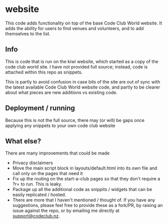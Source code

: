 # website

This code adds functionality on top of the base Code Club World website. It adds the ability for users to find venues and volunteers, and to add themselves to the list.

## Info

This is code that is run on the kiwi website, which started as a copy of the code club world site. I have not provided full source; instead, code is attached within this repo as snippets.

This is partly to avoid confusion in case bits of the site are out of sync with the latest available Code Club World website code, and partly to be clearer about what pieces are new additions vs existing code.

## Deployment / running

Because this is not the full source, there may (or will) be gaps once applying any snippets to your own code club website


## What else?

There are many improvements that could be made

 * Privacy disclaimers
 * Move the main script block in layouts/default.html into its own file and call only on the pages that need it
 * Fix up the routing on the start-a-club pages so that they don't require a ?r= to run. This is leaky.
 * Package up all the additional code as snippits / widgets that can be easily replicated / hosted.
 * There are more that I haven't mentioned / thought of. If you have any suggestions, please feel free to provide these as a fork/PR, by raising an issue against the repo, or by emailing me directly at support@codeclub.nz.
